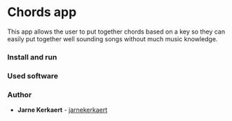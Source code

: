 # Chords app

This app allows the user to put together chords based on a key so they can easily put together well sounding songs without much music knowledge.

### Install and run


### Used software


### Author

* **Jarne Kerkaert** - [jarnekerkaert](https://github.com/jarnekerkaert)
